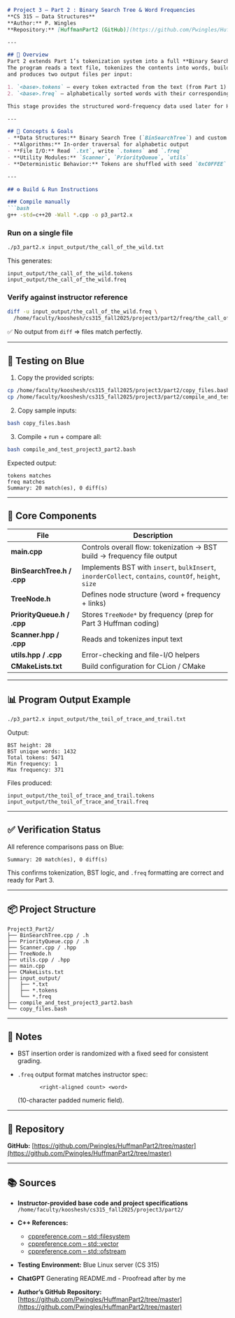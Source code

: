 
````markdown
# Project 3 — Part 2 : Binary Search Tree & Word Frequencies  
**CS 315 – Data Structures**  
**Author:** P. Wingles  
**Repository:** [HuffmanPart2 (GitHub)](https://github.com/Pwingles/HuffmanPart2/tree/master)

---

## 🧩 Overview
Part 2 extends Part 1’s tokenization system into a full **Binary Search Tree (BST)**–based frequency analyzer.  
The program reads a text file, tokenizes the contents into words, builds a BST to count occurrences,  
and produces two output files per input:

1. `<base>.tokens` – every token extracted from the text (from Part 1)  
2. `<base>.freq` – alphabetically sorted words with their corresponding counts  

This stage provides the structured word-frequency data used later for Huffman coding.

---

## 🧠 Concepts & Goals
- **Data Structures:** Binary Search Tree (`BinSearchTree`) and custom nodes (`TreeNode`)  
- **Algorithms:** In-order traversal for alphabetic output  
- **File I/O:** Read `.txt`, write `.tokens` and `.freq`  
- **Utility Modules:** `Scanner`, `PriorityQueue`, `utils`  
- **Deterministic Behavior:** Tokens are shuffled with seed `0xC0FFEE` before insertion for reproducible results  

---

## ⚙️ Build & Run Instructions

### Compile manually
```bash
g++ -std=c++20 -Wall *.cpp -o p3_part2.x
````

### Run on a single file

```bash
./p3_part2.x input_output/the_call_of_the_wild.txt
```

This generates:

```
input_output/the_call_of_the_wild.tokens
input_output/the_call_of_the_wild.freq
```

### Verify against instructor reference

```bash
diff -u input_output/the_call_of_the_wild.freq \
  /home/faculty/kooshesh/cs315_fall2025/project3/part2/freq/the_call_of_the_wild.freq
```

✅ No output from `diff` ⇒ files match perfectly.

---

## 🧪 Testing on Blue

1. Copy the provided scripts:

```bash
cp /home/faculty/kooshesh/cs315_fall2025/project3/part2/copy_files.bash .
cp /home/faculty/kooshesh/cs315_fall2025/project3/part2/compile_and_test_project3_part2.bash .
```

2. Copy sample inputs:

```bash
bash copy_files.bash
```

3. Compile + run + compare all:

```bash
bash compile_and_test_project3_part2.bash
```

Expected output:

```
tokens matches
freq matches
Summary: 20 match(es), 0 diff(s)
```

---

## 🧱 Core Components

| File                       | Description                                                                                           |
| -------------------------- | ----------------------------------------------------------------------------------------------------- |
| **main.cpp**               | Controls overall flow: tokenization → BST build → frequency file output                               |
| **BinSearchTree.h / .cpp** | Implements BST with `insert`, `bulkInsert`, `inorderCollect`, `contains`, `countOf`, `height`, `size` |
| **TreeNode.h**             | Defines node structure (word + frequency + links)                                                     |
| **PriorityQueue.h / .cpp** | Stores `TreeNode*` by frequency (prep for Part 3 Huffman coding)                                      |
| **Scanner.hpp / .cpp**     | Reads and tokenizes input text                                                                        |
| **utils.hpp / .cpp**       | Error-checking and file-I/O helpers                                                                   |
| **CMakeLists.txt**         | Build configuration for CLion / CMake                                                                 |

---

## 📊 Program Output Example

```bash
./p3_part2.x input_output/the_toil_of_trace_and_trail.txt
```

Output:

```
BST height: 28
BST unique words: 1432
Total tokens: 5471
Min frequency: 1
Max frequency: 371
```

Files produced:

```
input_output/the_toil_of_trace_and_trail.tokens
input_output/the_toil_of_trace_and_trail.freq
```

---

## ✅ Verification Status

All reference comparisons pass on Blue:

```
Summary: 20 match(es), 0 diff(s)
```

This confirms tokenization, BST logic, and `.freq` formatting are correct and ready for Part 3.

---

## 📦 Project Structure

```
Project3_Part2/
├── BinSearchTree.cpp / .h
├── PriorityQueue.cpp / .h
├── Scanner.cpp / .hpp
├── TreeNode.h
├── utils.cpp / .hpp
├── main.cpp
├── CMakeLists.txt
├── input_output/
│   ├── *.txt
│   ├── *.tokens
│   └── *.freq
├── compile_and_test_project3_part2.bash
└── copy_files.bash
```

---

## 🧾 Notes

* BST insertion order is randomized with a fixed seed for consistent grading.
* `.freq` output format matches instructor spec:

  ```
         <right-aligned count> <word>
  ```

  (10-character padded numeric field).

---

## 🔗 Repository

**GitHub:** [https://github.com/Pwingles/HuffmanPart2/tree/master](https://github.com/Pwingles/HuffmanPart2/tree/master)

---


## 📚 Sources
- **Instructor-provided base code and project specifications**  
  `/home/faculty/kooshesh/cs315_fall2025/project3/part2/`  

- **C++ References:**  
  - [cppreference.com – std::filesystem](https://en.cppreference.com/w/cpp/filesystem)  
  - [cppreference.com – std::vector](https://en.cppreference.com/w/cpp/container/vector)  
  - [cppreference.com – std::ofstream](https://en.cppreference.com/w/cpp/io/basic_ofstream)  
- **Testing Environment:** Blue Linux server (CS 315)  
- **ChatGPT** Generating README.md - Proofread after by me
- **Author’s GitHub Repository:**  
  [https://github.com/Pwingles/HuffmanPart2/tree/master](https://github.com/Pwingles/HuffmanPart2/tree/master)



